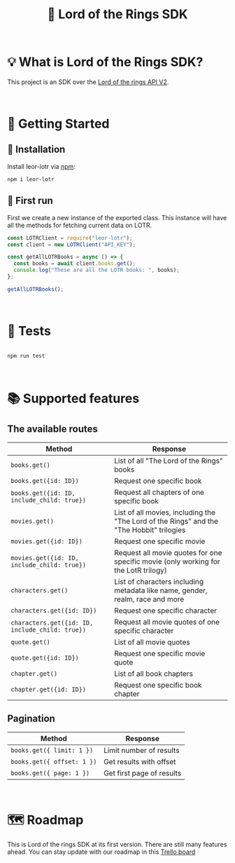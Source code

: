   <h1 align="center">💍 Lord of the Rings SDK</h1>
  
<br />

# 💡 What is Lord of the Rings SDK?

This project is an SDK over the [Lord of the rings API V2](https://the-one-api.dev/).

<br />

# 🤸 Getting Started

## 💾 Installation
Install leor-lotr via [npm](https://www.npmjs.com/package/leor-lotr):

```shell
npm i leor-lotr
```

## 🏇 First run

First we create a new instance of the exported class. This instance will have all the methods for fetching current data on LOTR.

```javascript
const LOTRClient = require("leor-lotr");
const client = new LOTRClient("API_KEY");

const getAllLOTRBooks = async () => {
  const books = await client.books.get();
  console.log("These are all the LOTR books: ", books);
};

getAllLOTRBooks();
```

<br />


 # 🧪 Tests

```shell

npm run test

```

<br />


 # 📚 Supported features
 
 ## The available routes
 
Method  | Response
------------- | -------------
``` books.get() ```  | List of all "The Lord of the Rings" books
``` books.get({id: ID}) ``` | Request one specific book
``` books.get({id: ID, include_child: true}) ``` | Request all chapters of one specific book
``` movies.get() ```  | List of all movies, including the "The Lord of the Rings" and the "The Hobbit" trilogies
``` movies.get({id: ID}) ``` | Request one specific movie
``` movies.get({id: ID, include_child: true}) ``` | Request all movie quotes for one specific movie (only working for the LotR trilogy)
``` characters.get() ```  | List of characters including metadata like name, gender, realm, race and more
``` characters.get({id: ID}) ``` | Request one specific character
``` characters.get({id: ID, include_child: true}) ``` | Request all movie quotes of one specific character
``` quote.get() ```  | List of all movie quotes
``` quote.get({id: ID}) ``` | Request one specific movie quote
``` chapter.get() ```  | List of all book chapters
``` chapter.get({id: ID}) ``` | Request one specific book chapter

 ## Pagination
 
Method  | Response
------------- | -------------
``` books.get({ limit: 1 }) ```  | Limit number of results
``` books.get({ offset: 1 }) ```  | Get results with offset
``` books.get({ page: 1 }) ```  | Get first page of results
  
<br />

# 🗺 Roadmap

This is Lord of the rings SDK at its first version. There are still many features ahead.
You can stay update with our roadmap in this [Trello board](https://trello.com/b/b2asakZV/lord-of-the-rings-sdk)

